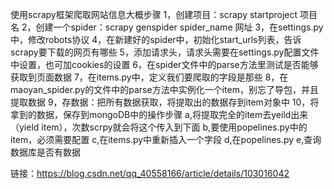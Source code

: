 使用scrapy框架爬取网站信息大概步骤
1，创建项目：scrapy startproject 项目名
2，创建一个spider：scrapy genspider spider_name 网址
3，在settings.py中，修改robots协议
4，在新建好的spider中，初始化start_urls列表，告诉scrapy要下载的网页有哪些
5，添加请求头，请求头需要在settings.py配置文件中设置，也可加cookies的设置
6，在spider文件中的parse方法里测试是否能够获取到页面数据
7，在items.py中，定义我们要爬取的字段是那些
8，在maoyan_spider.py的文件中的parse方法中实例化一个item，别忘了导包，并且提取数据
9，存数据：把所有数据获取，将提取出的数据存到item对象中
10，将拿到的数据，保存到mongoDB中的操作步骤
  a,将提取完全的item去yeild出来（yield item），次数scrpy就会将这个传入到下面
  b,要使用popelines.py中的item，必须需要配置
  c,在items.py中重新插入一个字段
  d,在popelines.py
  e,查询数据库是否有数据

  链接：https://blog.csdn.net/qq_40558166/article/details/103016042

